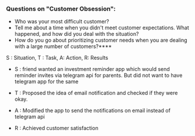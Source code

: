 ### Questions on "Customer Obsession":
-   Who was your most difficult customer?
-   Tell me about a time when you didn't meet customer expectations. What happened, and how did you deal with the situation?
-   How do you go about prioritizing customer needs when you are dealing with a large number of customers?****

S : Situation, T : Task, A: Action, R: Results

-   S : friend wanted an investment reminder app which would send reminder invites via telegram api for parents. But did not want to have telegram app for the same
    
-   T : Proposed the idea of email notification and checked if they were okay.
    
-   A : Modified the app to send the notifications on email instead of telegram api
    
-   R : Achieved customer satisfaction
	